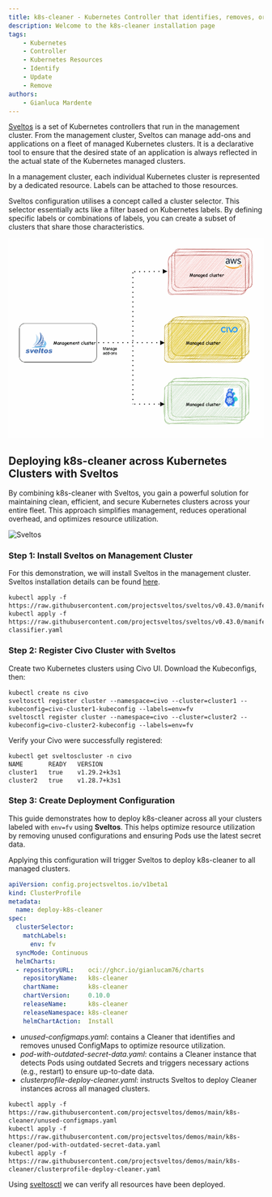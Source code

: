 ```yaml
---
title: k8s-cleaner - Kubernetes Controller that identifies, removes, or updates stale/orphaned or unhealthy resources
description: Welcome to the k8s-cleaner installation page
tags:
    - Kubernetes
    - Controller
    - Kubernetes Resources
    - Identify
    - Update
    - Remove
authors:
    - Gianluca Mardente
---
```


[Sveltos](https://github.com/projectsveltos) is a set of Kubernetes controllers that run in the management cluster. From the management cluster, Sveltos can manage add-ons and applications on a fleet of managed Kubernetes clusters. It is a declarative tool to ensure that the desired state of an application is always reflected in the actual state of the Kubernetes managed clusters.

In a management cluster, each individual Kubernetes cluster is represented by a dedicated resource. Labels can be attached to those resources.

Sveltos configuration utilises a concept called a cluster selector. This selector essentially acts like a filter based on Kubernetes labels. By defining specific labels or combinations of labels, you can create a subset of clusters that share those characteristics.

![Sveltos](../../assets/sveltos-multi-cluster.gif)

## Deploying k8s-cleaner across Kubernetes Clusters with Sveltos

By combining k8s-cleaner with Sveltos, you gain a powerful solution for maintaining clean, efficient, and secure Kubernetes clusters across your entire fleet.
This approach simplifies management, reduces operational overhead, and optimizes resource utilization.


![Sveltos](../../assets/sveltos_and_cleaner.gif)

### Step 1: Install Sveltos on Management Cluster

For this demonstration, we will install Sveltos in the management cluster. Sveltos installation details can be found [here](https://projectsveltos.github.io/sveltos/getting_started/install/install/).

```
kubectl apply -f https://raw.githubusercontent.com/projectsveltos/sveltos/v0.43.0/manifest/manifest.yaml
kubectl apply -f https://raw.githubusercontent.com/projectsveltos/sveltos/v0.43.0/manifest/default-classifier.yaml
```

### Step 2: Register Civo Cluster with Sveltos

Create two Kubernetes clusters using Civo UI. Download the Kubeconfigs, then:

```
kubectl create ns civo
sveltosctl register cluster --namespace=civo --cluster=cluster1 --kubeconfig=civo-cluster1-kubeconfig --labels=env=fv
sveltosctl register cluster --namespace=civo --cluster=cluster2 --kubeconfig=civo-cluster2-kubeconfig --labels=env=fv
```

Verify your Civo were successfully registered:

```
kubectl get sveltoscluster -n civo
NAME       READY   VERSION
cluster1   true    v1.29.2+k3s1
cluster2   true    v1.28.7+k3s1 
```

### Step 3: Create Deployment Configuration

This guide demonstrates how to deploy k8s-cleaner across all your clusters labeled with `env=fv` using **Sveltos**. 
This helps optimize resource utilization by removing unused configurations and ensuring Pods use the latest secret data.

Applying this configuration will trigger Sveltos to deploy k8s-cleaner to all managed clusters.

```yaml
apiVersion: config.projectsveltos.io/v1beta1
kind: ClusterProfile
metadata:
  name: deploy-k8s-cleaner
spec:
  clusterSelector:
    matchLabels:
      env: fv
  syncMode: Continuous
  helmCharts:
  - repositoryURL:    oci://ghcr.io/gianlucam76/charts
    repositoryName:   k8s-cleaner
    chartName:        k8s-cleaner
    chartVersion:     0.10.0
    releaseName:      k8s-cleaner
    releaseNamespace: k8s-cleaner
    helmChartAction:  Install
```

- _unused-configmaps.yaml_: contains a Cleaner that identifies and removes unused ConfigMaps to optimize resource utilization.
- _pod-with-outdated-secret-data.yaml_: contains a Cleaner instance that detects Pods using outdated Secrets and triggers necessary actions (e.g., restart) to ensure up-to-date data.
- _clusterprofile-deploy-cleaner.yaml_: instructs Sveltos to deploy Cleaner instances across all managed clusters.

```
kubectl apply -f https://raw.githubusercontent.com/projectsveltos/demos/main/k8s-cleaner/unused-configmaps.yaml
kubectl apply -f https://raw.githubusercontent.com/projectsveltos/demos/main/k8s-cleaner/pod-with-outdated-secret-data.yaml
kubectl apply -f https://raw.githubusercontent.com/projectsveltos/demos/main/k8s-cleaner/clusterprofile-deploy-cleaner.yaml
```

Using [sveltosctl](https://github.com/projectsveltos/sveltosctl) we can verify all resources have been deployed.